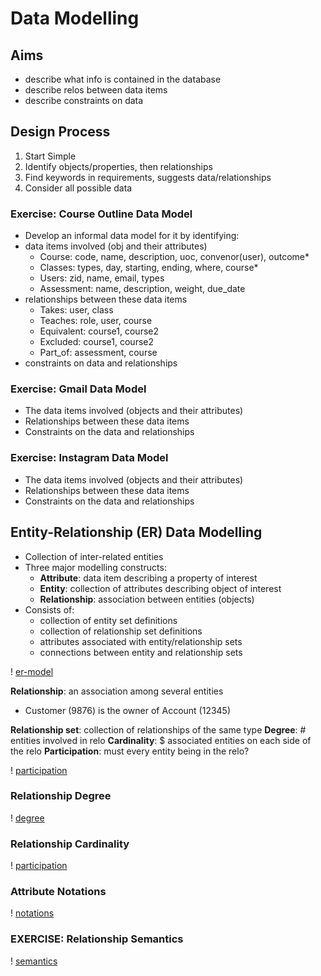 # Data Modelling 

## Aims 
- describe what info is contained in the database 
- describe relos between data items 
- describe constraints on data 
  
## Design Process 
1. Start Simple 
2. Identify objects/properties, then relationships 
3. Find keywords in requirements, suggests data/relationships 
4. Consider all possible data 

### Exercise: Course Outline Data Model 
- Develop an informal data model for it by identifying:
 - data items involved (obj and their attributes)
   - Course: code, name, description, uoc, convenor(user), outcome*
   - Classes: types, day, starting, ending, where, course*
   - Users: zid, name, email, types
   - Assessment: name, description, weight, due_date
 - relationships between these data items 
   - Takes: user, class
   - Teaches: role, user, course
   - Equivalent: course1, course2
   - Excluded: course1, course2
   - Part_of: assessment, course
 - constraints on data and relationships 

### Exercise: Gmail Data Model 
- The data items involved (objects and their attributes)
- Relationships between these data items
- Constraints on the data and relationships

### Exercise: Instagram Data Model 
- The data items involved (objects and their attributes)
- Relationships between these data items
- Constraints on the data and relationships

## Entity-Relationship (ER) Data Modelling
- Collection of inter-related entities 
- Three major modelling constructs: 
  - **Attribute**: data item describing a property of interest 
  - **Entity**: collection of attributes describing object of interest
  - **Relationship**: association between entities (objects)
- Consists of:
  - collection of entity set definitions
  - collection of relationship set definitions
  - attributes associated with entity/relationship sets
  - connections between entity and relationship sets

! [er-model](er-model.png)

**Relationship**: an association among several entities 
  - Customer (9876) is the owner of Account (12345)

**Relationship set**: collection of relationships of the same type 
**Degree**: # entities involved in relo 
**Cardinality**: $ associated entities on each side of the relo 
**Participation**: must every entity being in the relo?

! [participation](participation.png)

### Relationship Degree
! [degree](degree.png)


### Relationship Cardinality 
! [participation](cardinality.png)

### Attribute Notations
! [notations](notations.png)

### EXERCISE: Relationship Semantics 

! [semantics](semantics.png)